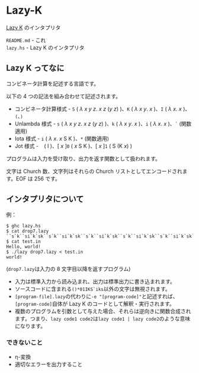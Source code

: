 # Lazy-K
[Lazy K](http://tromp.github.io/cl/lazy-k.html) のインタプリタ

`README.md` - これ  
`lazy.hs` - Lazy K のインタプリタ

## Lazy K ってなに
コンビネータ計算を記述する言語です。

以下の 4 つの記法を組み合わせて記述されます。
- コンビネータ計算様式 - `S` ( *λ x y z*. *x z* (*y z*) )、`K` ( *λ x y*. *x* )、`I` ( *λ x*. *x* )、`(`、`)`
- Unlambda 様式 - `s` ( *λ x y z*. *x z* (*y z*) )、`k` ( *λ x y*. *x* )、`i` ( *λ x*. *x* )、`` ` `` (関数適用)
- Iota 様式 - `i` ( *λ x*. *x* S K )、`*` (関数適用)
- Jot 様式 - ` `&nbsp;( I )、\[ *x* \]`0` ( *x* S K )、\[ *x* \]`1` ( S (K *x*) )

プログラムは入力を受け取り、出力を返す関数として扱われます。

文字は Church 数、文字列はそれらの Church リストとしてエンコードされます。EOF は 256 です。

## インタプリタについて
例：
```console
$ ghc lazy.hs
$ cat drop7.lazy
``s`k``si`k`sk``s`k``si`k`sk``s`k``si`k`sk``s`k``si`k`sk``s`k``si`k`sk``s`k``si`k`sk``si`k`sk
$ cat test.in
Hello, world!
$ ./lazy drop7.lazy < test.in
world!
```
(`drop7.lazy`は入力の 8 文字目以降を返すプログラム)
- 入力は標準入力から読み込まれ、出力は標準出力に書き込まれます。
- ソースコードに含まれる``()*01IKS`iks``以外の文字は無視されます。
- `[program-file].lazy`の代わりに`-e "[program-code]"`と記述すれば、`[program-code]`自体が Lazy K のコードとして解釈・実行されます。
- 複数のプログラムを引数として与えた場合、それらは逆向きに関数合成されます。つまり、`lazy code1 code2`は`lazy code1 | lazy code2`のような意味になります。

### できないこと
- η-変換
- 適切なエラーを出力すること
